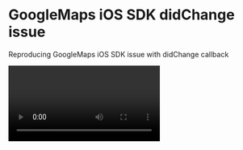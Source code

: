 # GoogleMaps iOS SDK didChange issue

Reproducing GoogleMaps iOS SDK issue with didChange callback

![Video](https://github.com/gabriellanata/gmaps-didChange-issue/blob/master/IssueDemoVideo.mp4)
